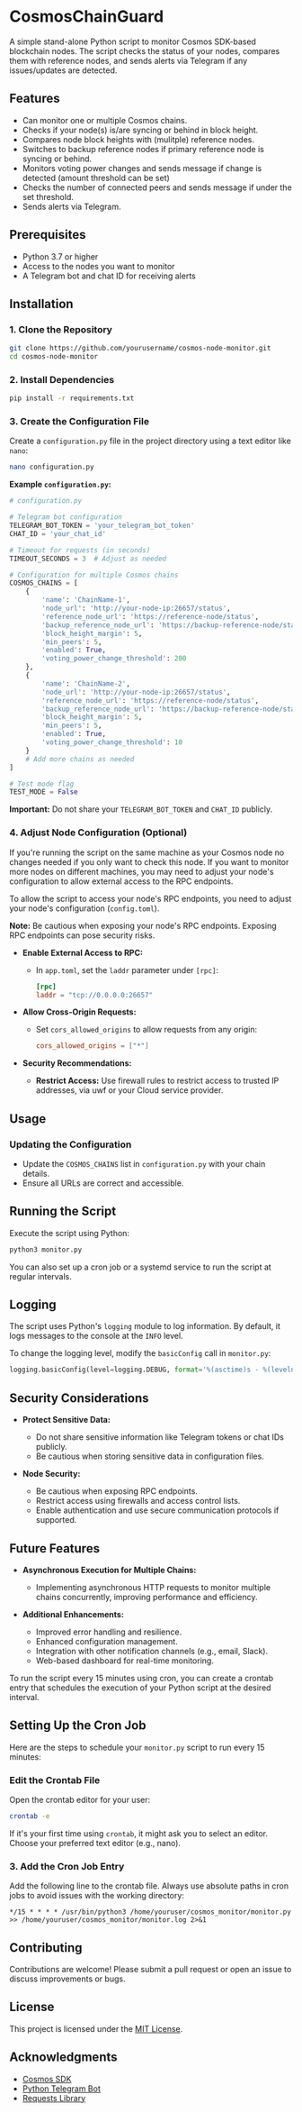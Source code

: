 # CosmosChainGuard

A simple stand-alone Python script to monitor Cosmos SDK-based blockchain nodes. The script checks the status of your nodes, compares them with reference nodes, and sends alerts via Telegram if any issues/updates are detected.

## Features

- Can monitor one or multiple Cosmos chains.
- Checks if your node(s) is/are syncing or behind in block height.
- Compares node block heights with (mulitple) reference nodes.
- Switches to backup reference nodes if primary reference node is syncing or behind.
- Monitors voting power changes and sends message if change is detected (amount threshold can be set)
- Checks the number of connected peers and sends message if under the set threshold.
- Sends alerts via Telegram.

## Prerequisites

- Python 3.7 or higher
- Access to the nodes you want to monitor
- A Telegram bot and chat ID for receiving alerts

## Installation

### 1. Clone the Repository

```bash
git clone https://github.com/yourusername/cosmos-node-monitor.git
cd cosmos-node-monitor
```

### 2. Install Dependencies

```bash
pip install -r requirements.txt
```

### 3. Create the Configuration File

Create a `configuration.py` file in the project directory using a text editor like `nano`:

```bash
nano configuration.py
```

**Example `configuration.py`:**

```python
# configuration.py

# Telegram bot configuration
TELEGRAM_BOT_TOKEN = 'your_telegram_bot_token'
CHAT_ID = 'your_chat_id'

# Timeout for requests (in seconds)
TIMEOUT_SECONDS = 3  # Adjust as needed

# Configuration for multiple Cosmos chains
COSMOS_CHAINS = [
    {
        'name': 'ChainName-1',
        'node_url': 'http://your-node-ip:26657/status',
        'reference_node_url': 'https://reference-node/status',
        'backup_reference_node_url': 'https://backup-reference-node/status',
        'block_height_margin': 5,
        'min_peers': 5,
        'enabled': True,
        'voting_power_change_threshold': 200
    },
    {
        'name': 'ChainName-2',
        'node_url': 'http://your-node-ip:26657/status',
        'reference_node_url': 'https://reference-node/status',
        'backup_reference_node_url': 'https://backup-reference-node/status',
        'block_height_margin': 5,
        'min_peers': 5,
        'enabled': True,
        'voting_power_change_threshold': 10
    }
    # Add more chains as needed
]

# Test mode flag
TEST_MODE = False
```

**Important:** Do not share your `TELEGRAM_BOT_TOKEN` and `CHAT_ID` publicly.

### 4. Adjust Node Configuration (Optional)

If you're running the script on the same machine as your Cosmos node no changes needed if you only want to check this node.
If you want to monitor more nodes on different machines, you may need to adjust your node's configuration to allow external access to the RPC endpoints.

To allow the script to access your node's RPC endpoints, you need to adjust your node's configuration (`config.toml`).

**Note:** Be cautious when exposing your node's RPC endpoints. Exposing RPC endpoints can pose security risks.

- **Enable External Access to RPC:**
  - In `app.toml`, set the `laddr` parameter under `[rpc]`:

    ```toml
    [rpc]
    laddr = "tcp://0.0.0.0:26657"
    ```

- **Allow Cross-Origin Requests:**
  - Set `cors_allowed_origins` to allow requests from any origin:

    ```toml
    cors_allowed_origins = ["*"]
    ```

- **Security Recommendations:**
  - **Restrict Access:** Use firewall rules to restrict access to trusted IP addresses, via uwf or your Cloud service provider.

## Usage

### Updating the Configuration

- Update the `COSMOS_CHAINS` list in `configuration.py` with your chain details.
- Ensure all URLs are correct and accessible.

## Running the Script

Execute the script using Python:

```bash
python3 monitor.py
```

You can also set up a cron job or a systemd service to run the script at regular intervals.

## Logging

The script uses Python's `logging` module to log information. By default, it logs messages to the console at the `INFO` level.

To change the logging level, modify the `basicConfig` call in `monitor.py`:

```python
logging.basicConfig(level=logging.DEBUG, format='%(asctime)s - %(levelname)s - %(message)s')
```

## Security Considerations

- **Protect Sensitive Data:**
  - Do not share sensitive information like Telegram tokens or chat IDs publicly.
  - Be cautious when storing sensitive data in configuration files.

- **Node Security:**
  - Be cautious when exposing RPC endpoints.
  - Restrict access using firewalls and access control lists.
  - Enable authentication and use secure communication protocols if supported.


## Future Features

- **Asynchronous Execution for Multiple Chains:**
  - Implementing asynchronous HTTP requests to monitor multiple chains concurrently, improving performance and efficiency.

- **Additional Enhancements:**
  - Improved error handling and resilience.
  - Enhanced configuration management.
  - Integration with other notification channels (e.g., email, Slack).
  - Web-based dashboard for real-time monitoring.


To run the script every 15 minutes using cron, you can create a crontab entry that schedules the execution of your Python script at the desired interval.

## Setting Up the Cron Job

Here are the steps to schedule your `monitor.py` script to run every 15 minutes:

### Edit the Crontab File

Open the crontab editor for your user:

```bash
crontab -e
```

If it's your first time using `crontab`, it might ask you to select an editor. Choose your preferred text editor (e.g., nano).

### 3. Add the Cron Job Entry

Add the following line to the crontab file.
Always use absolute paths in cron jobs to avoid issues with the working directory:

```cron
*/15 * * * * /usr/bin/python3 /home/youruser/cosmos_monitor/monitor.py >> /home/youruser/cosmos_monitor/monitor.log 2>&1
```


## Contributing

Contributions are welcome! Please submit a pull request or open an issue to discuss improvements or bugs.

## License

This project is licensed under the [MIT License](LICENSE).

## Acknowledgments

- [Cosmos SDK](https://github.com/cosmos/cosmos-sdk)
- [Python Telegram Bot](https://github.com/python-telegram-bot/python-telegram-bot)
- [Requests Library](https://github.com/psf/requests)
